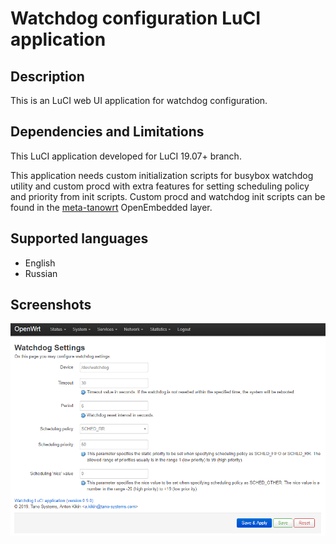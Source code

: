 # Watchdog configuration LuCI application

## Description
This is an LuCI web UI application for watchdog configuration.

## Dependencies and Limitations
This LuCI application developed for LuCI 19.07+ branch.

This application needs custom initialization scripts for busybox watchdog utility and
custom procd with extra features for setting scheduling policy and priority from init scripts.
Custom procd and watchdog init scripts can be found in the [meta-tanowrt] OpenEmbedded layer.

## Supported languages
- English
- Russian

## Screenshots

![Watchdog Settings](screenshots/luci-app-watchdog.png?raw=true "Watchdog Settings")

[meta-tanowrt]: https://github.com/tano-systems/meta-tanowrt.git
